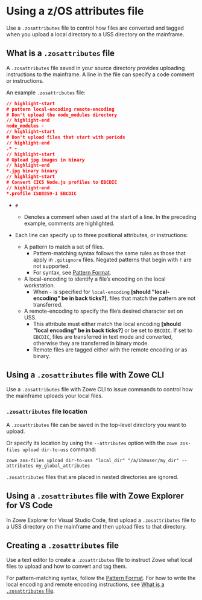 # Using a z/OS attributes file

Use a `.zosattributes` file to control how files are converted and tagged when you upload a local directory to a USS directory on the mainframe.

## What is a `.zosattributes` file

A `.zosattributes` file saved in your source directory provides uploading instructions to the mainframe. A line in the file can specify a code comment or instructions.

An example `.zosattributes` file:

```json
// highlight-start
# pattern local-encoding remote-encoding
# Don't upload the node_modules directory
// highlight-end
node_modules -
// highlight-start
# Don't upload files that start with periods
// highlight-end
.* -
// highlight-start
# Upload jpg images in binary
// highlight-end
*.jpg binary binary
// highlight-start
# Convert CICS Node.js profiles to EBCDIC
// highlight-end
*.profile ISO8859-1 EBCDIC
```
- `#`
    - Denotes a comment when used at the start of a line. In the preceding example, comments are highlighted.

- Each line can specify up to three positional attributes, or instructions:

    - A pattern to match a set of files.
        - Pattern-matching syntax follows the same rules as those that apply in `.gitignore` files. Negated patterns that begin with `!` are not supported.
        - For syntax, see [Pattern Format]( https://git-scm.com/docs/gitignore#_pattern_format).
    - A local-encoding to identify a file’s encoding on the local workstation.
        - When `-` is specified for `local-encoding` **[should "local-encoding" be in back ticks?]**, files that match the pattern are not transferred.
    - A remote-encoding to specify the file’s desired character set on USS.
        - This attribute must either match the local encoding **[should "local encoding" be in back ticks?]** or be set to `EBCDIC`. If set to `EBCDIC`, files are transferred in text mode and converted, otherwise they are transferred in binary mode.
        - Remote files are tagged either with the remote encoding or as binary.

## Using a `.zosattributes` file with Zowe CLI

Use a `.zosattributes` file with Zowe CLI to issue commands to control how the mainframe uploads your local files. 

### `.zosattributes` file location

A `.zosattributes` file can be saved in the top-level directory you want to upload.

Or specify its location by using the `--attributes` option with the `zowe zos-files upload dir-to-uss` command:

```
zowe zos-files upload dir-to-uss "local_dir" "/a/ibmuser/my_dir" --attributes my_global_attributes
```

`.zosattributes` files that are placed in nested directories are ignored.

## Using a `.zosattributes` file with Zowe Explorer for VS Code

In Zowe Explorer for Visual Studio Code, first upload a `.zosattributes` file to a USS directory on the mainframe and then upload files to that directory. 

## Creating a `.zosattributes` file

Use a text editor to create a `.zosattributes` file to instruct Zowe what local files to upload and how to convert and tag them.

For pattern-matching syntax, follow the [Pattern Format]( https://git-scm.com/docs/gitignore#_pattern_format). For how to write the local encoding and remote encoding instructions, see [What is a `.zosattributes` file](#what-is-a-zosattributes-file).
